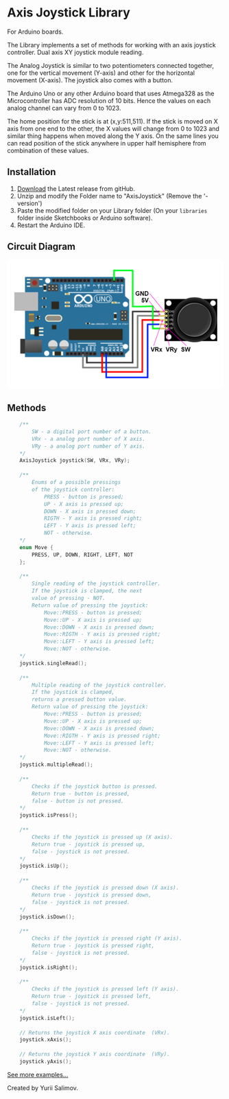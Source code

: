 # Axis Joystick Library

For Arduino boards.

The Library implements a set of methods for working with an axis joystick controller.
Dual axis XY joystick module reading.

The Analog Joystick is similar to two potentiometers connected together,
one for the vertical movement (Y-axis) and other for the horizontal movement (X-axis).
The joystick also comes with a button.

The Arduino Uno or any other Arduino board that uses Atmega328 as the Microcontroller
has ADC resolution of 10 bits. Hence the values on each analog channel can vary from 0 to 1023.

The home position for the stick is at (x,y:511,511). If the stick is moved on X axis
from one end to the other, the X values will change from 0 to 1023 and similar thing
happens when moved along the Y axis. On the same lines you can read position of the
stick anywhere in upper half hemisphere from combination of these values.

## Installation

1. [Download](https://github.com/YuriiSalimov/AxisJoystick/releases) the Latest release from gitHub.
2. Unzip and modify the Folder name to "AxisJoystick" (Remove the '-version')
3. Paste the modified folder on your Library folder
(On your `libraries` folder inside Sketchbooks or Arduino software).
4. Restart the Arduino IDE.

## Circuit Diagram

![Circuit Diagram](CircuitDiagram.png)

## Methods

```cpp
	/**
		SW - a digital port number of a button.
		VRx - a analog port number of X axis.
		VRy - a analog port number of Y axis.
	*/
	AxisJoystick joystick(SW, VRx, VRy);

	/**
		Enums of a possible pressings
		of the joystick controller:
			PRESS - button is pressed;
			UP - X axis is pressed up;
			DOWN - X axis is pressed down;
			RIGTH - Y axis is pressed right;
			LEFT - Y axis is pressed left;
			NOT - otherwise.
	*/
	enum Move {
		PRESS, UP, DOWN, RIGHT, LEFT, NOT
	};

	/**
		Single reading of the joystick controller.
		If the joystick is clamped, the next
		value of pressing - NOT.
		Return value of pressing the joystick:
			Move::PRESS - button is pressed;
			Move::UP - X axis is pressed up;
			Move::DOWN - X axis is pressed down;
			Move::RIGTH - Y axis is pressed right;
			Move::LEFT - Y axis is pressed left;
			Move::NOT - otherwise.
	*/
	joystick.singleRead();

	/**
		Multiple reading of the joystick controller.
		If the joystick is clamped,
		returns a pressed button value.
		Return value of pressing the joystick:
			Move::PRESS - button is pressed;
			Move::UP - X axis is pressed up;
			Move::DOWN - X axis is pressed down;
			Move::RIGTH - Y axis is pressed right;
			Move::LEFT - Y axis is pressed left;
			Move::NOT - otherwise.
	*/
	joystick.multipleRead();

	/**
		Checks if the joystick button is pressed.
		Return true - button is pressed,
		false - button is not pressed.
	*/
	joystick.isPress();

	/**
		Checks if the joystick is pressed up (X axis).
		Return true - joystick is pressed up,
		false - joystick is not pressed.
	*/
	joystick.isUp();

	/**
		Checks if the joystick is pressed down (X axis).
		Return true - joystick is pressed down,
		false - joystick is not pressed.
	*/
	joystick.isDown();

	/**
		Checks if the joystick is pressed right (Y axis).
		Return true - joystick is pressed right,
		false - joystick is not pressed.
	*/
	joystick.isRight();

	/**
		Checks if the joystick is pressed left (Y axis).
		Return true - joystick is pressed left,
		false - joystick is not pressed.
	*/
	joystick.isLeft();

	// Returns the joystick X axis coordinate  (VRx).
	joystick.xAxis();

	// Returns the joystick Y axis coordinate  (VRy).
	joystick.yAxis();
```

[See more examples...](examples)

Created by Yurii Salimov.

